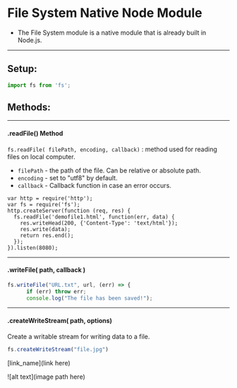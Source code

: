# File System Native Node Module
- The File System module is a native module that is already built in Node.js.
---

## Setup:
```javascript
import fs from 'fs';
```

## Methods:

-------------------------------------------------------
#### .readFile() Method
`fs.readFile( filePath, encoding, callback)` : method used for reading files on local computer.

- `filePath` - the path of the file. Can be relative or absolute path.
- `encoding` - set to "utf8" by default.
- `callback` - Callback function in case an error occurs.

```jsregexp
var http = require('http');
var fs = require('fs');
http.createServer(function (req, res) {
  fs.readFile('demofile1.html', function(err, data) {
    res.writeHead(200, {'Content-Type': 'text/html'});
    res.write(data);
    return res.end();
  });
}).listen(8080);
```
-------------------------------------------------
#### .writeFile( path, callback )
```javascript
fs.writeFile("URL.txt", url, (err) => {
      if (err) throw err;
      console.log("The file has been saved!");
```

--------------------------------------------------
#### .createWriteStream( path, options)
Create a writable stream for writing data to a file.
```javascript
fs.createWriteStream("file.jpg")
```

[link_name](link here)

![alt text](image path here)


